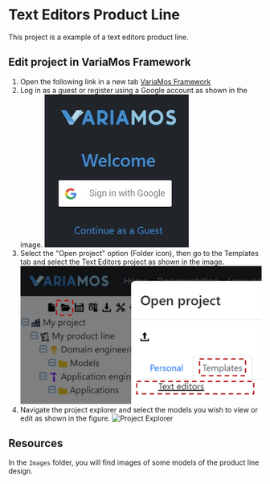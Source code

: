 # Text Editors Product Line

This project is a example of a text editors product line.

## Edit project in VariaMos Framework

1. Open the following link in a new tab <a href="https://app.variamos.com/" target="_blank">VariaMos Framework</a>
2. Log in as a guest or register using a Google account as shown in the image.
    ![Login](./Images/tutorial/variamos_login.jpg)
3. Select the "Open project" option (Folder icon), then go to the Templates tab and select the Text Editors project as shown in the image.
    ![Open Project](./Images/tutorial/variamos_open_project.jpg)
4. Navigate the project explorer and select the models you wish to view or edit as shown in the figure.
    ![Project Explorer](./Images/tutorial/variamos_project_explorer.jpg)

## Resources

In the `Images` folder, you will find images of some models of the product line design.
 
